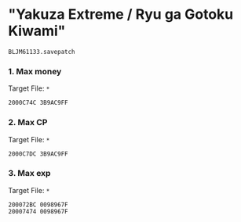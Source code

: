 #  "Yakuza Extreme / Ryu ga Gotoku Kiwami"

`BLJM61133.savepatch`

### 1. Max money

Target File: `*`

```
2000C74C 3B9AC9FF
```

### 2. Max CP

Target File: `*`

```
2000C7DC 3B9AC9FF
```

### 3. Max exp

Target File: `*`

```
200072BC 0098967F
20007474 0098967F
```

